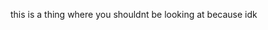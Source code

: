 this is a thing where you shouldnt be looking at because idk

<!---
HedgehogCoding/HedgehogCoding is a ✨ special ✨ repository because its `README.md` (this file) appears on your GitHub profile.
You can click the Preview link to take a look at your changes.
--->
